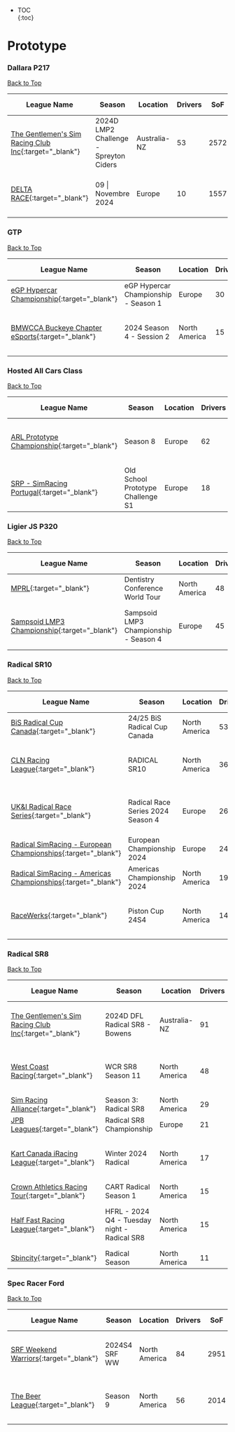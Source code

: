 * TOC  
{:toc}

# Prototype

### Dallara P217

[Back to Top](#)  

| League Name | Season | Location | Drivers | SoF | Setup | Upcoming Race | New York | London | Sydney |
|--------------------------------------------------------------------------------------------------------------------------------|---------------------------------------|------------|-------|----|-----|----------------------------------|----------------------------|----------------------------|-----------------------------|
|[The Gentlemen's Sim Racing Club Inc](https://members.iracing.com/membersite/member/LeagueView.do?league=3143){:target="_blank"} |2024D LMP2 Challenge \- Spreyton Ciders |Australia-NZ |53 |2572 |Both |Suzuka International Racing Course |Mon, November 25 03:10AM EST |Mon, November 25 08:10AM GMT |Mon, November 25 07:10PM AEDT |
|[DELTA RACE](https://members.iracing.com/membersite/member/LeagueView.do?league=9934){:target="_blank"} |09 \| Novembre 2024 |Europe |10 |1557 | |Red Bull Ring |Tue, November 19 03:15PM EST |Tue, November 19 08:15PM GMT |Wed, November 20 07:15AM AEDT |

### GTP

[Back to Top](#)  

| League Name | Season | Location | Drivers | SoF | Setup | Upcoming Race | New York | London | Sydney |
|---------------------------------------------------------------------------------------------------------------------------|-------------------------------------|-------------|-------|----|-----|------------------------------|----------------------------|----------------------------|-----------------------------|
|[eGP Hypercar Championship](https://members.iracing.com/membersite/member/LeagueView.do?league=11255){:target="_blank"} |eGP Hypercar Championship \- Season 1 |Europe |30 |3081 | | | | | |
|[BMWCCA Buckeye Chapter eSports](https://members.iracing.com/membersite/member/LeagueView.do?league=5084){:target="_blank"} |2024 Season 4 \- Session 2 |North America |15 |1669 | |Daytona International Speedway |Mon, November 25 09:06PM EST |Tue, November 26 02:06AM GMT |Tue, November 26 01:06PM AEDT |

### Hosted All Cars Class

[Back to Top](#)  

| League Name | Season | Location | Drivers | SoF | Setup | Upcoming Race | New York | London | Sydney |
|-----------------------------------------------------------------------------------------------------------------------|---------------------------------|--------|-------|----|-----|------------------------------|----------------------------|----------------------------|-----------------------------|
|[ARL Prototype Championship](https://members.iracing.com/membersite/member/LeagueView.do?league=6332){:target="_blank"} |Season 8 |Europe |62 |3264 | |Road America |Wed, November 20 01:00PM EST |Wed, November 20 06:00PM GMT |Thu, November 21 05:00AM AEDT |
|[SRP \- SimRacing Portugal](https://members.iracing.com/membersite/member/LeagueView.do?league=996){:target="_blank"} |Old School Prototype Challenge S1 |Europe |18 |1603 | |Daytona International Speedway |Fri, November 22 05:00PM EST |Fri, November 22 10:00PM GMT |Sat, November 23 09:00AM AEDT |

### Ligier JS P320

[Back to Top](#)  

| League Name | Season | Location | Drivers | SoF | Setup | Upcoming Race | New York | London | Sydney |
|-----------------------------------------------------------------------------------------------------------------------|--------------------------------------|-------------|-------|----|-----|-----------------------------|----------------------------|----------------------------|-----------------------------|
|[MPRL](https://members.iracing.com/membersite/member/LeagueView.do?league=7919){:target="_blank"} |Dentistry Conference World Tour |North America |48 |2534 | | | | | |
|[Sampsoid LMP3 Championship](https://members.iracing.com/membersite/member/LeagueView.do?league=6618){:target="_blank"} |Sampsoid LMP3 Championship \- Season 4 |Europe |45 |2267 |Fixed |Sebring International Raceway |Sun, November 24 02:00PM EST |Sun, November 24 07:00PM GMT |Mon, November 25 06:00AM AEDT |

### Radical SR10

[Back to Top](#)  

| League Name | Season | Location | Drivers | SoF | Setup | Upcoming Race | New York | London | Sydney |
|----------------------------------------------------------------------------------------------------------------------------------------|---------------------------------|-------------|-------|----|-----|--------------------|----------------------------|----------------------------|-----------------------------|
|[BiS Radical Cup Canada](https://members.iracing.com/membersite/member/LeagueView.do?league=9196){:target="_blank"} |24/25 BiS Radical Cup Canada |North America |53 |2296 |Fixed | | | | |
|[CLN Racing League](https://members.iracing.com/membersite/member/LeagueView.do?league=10527){:target="_blank"} |RADICAL SR10 |North America |36 |1824 |Fixed |Road America |Mon, November 25 09:00PM EST |Tue, November 26 02:00AM GMT |Tue, November 26 01:00PM AEDT |
|[UK&I Radical Race Series](https://members.iracing.com/membersite/member/LeagueView.do?league=5547){:target="_blank"} |Radical Race Series 2024 Season 4 |Europe |26 |2939 |Open |Road America |Thu, November 21 02:15PM EST |Thu, November 21 07:15PM GMT |Fri, November 22 06:15AM AEDT |
|[Radical SimRacing \- European Championships](https://members.iracing.com/membersite/member/LeagueView.do?league=9305){:target="_blank"} |European Championship 2024 |Europe |24 |3636 | | | | | |
|[Radical SimRacing \- Americas Championships](https://members.iracing.com/membersite/member/LeagueView.do?league=9304){:target="_blank"} |Americas Championship 2024 |North America |19 |2486 | | | | | |
|[RaceWerks](https://members.iracing.com/membersite/member/LeagueView.do?league=10330){:target="_blank"} |Piston Cup 24S4 |North America |14 |1365 |Fixed |Winton Motor Raceway |Sat, November 23 07:30PM EST |Sun, November 24 12:30AM GMT |Sun, November 24 11:30AM AEDT |

### Radical SR8

[Back to Top](#)  

| League Name | Season | Location | Drivers | SoF | Setup | Upcoming Race | New York | London | Sydney |
|--------------------------------------------------------------------------------------------------------------------------------|-----------------------------------------------|-------------|-------|----|-----|----------------------------------|----------------------------|----------------------------|-----------------------------|
|[The Gentlemen's Sim Racing Club Inc](https://members.iracing.com/membersite/member/LeagueView.do?league=3143){:target="_blank"} |2024D DFL Radical SR8 \- Bowens |Australia-NZ |91 |2417 |Both |Circuit de Lédenon |Fri, November 22 03:30AM EST |Fri, November 22 08:30AM GMT |Fri, November 22 07:30PM AEDT |
|[West Coast Racing](https://members.iracing.com/membersite/member/LeagueView.do?league=8093){:target="_blank"} |WCR SR8 Season 11 |North America |48 |2286 |Open |Road Atlanta |Fri, November 22 08:50PM EST |Sat, November 23 01:50AM GMT |Sat, November 23 12:50PM AEDT |
|[Sim Racing Alliance](https://members.iracing.com/membersite/member/LeagueView.do?league=10580){:target="_blank"} |Season 3: Radical SR8 |North America |29 |1842 |Open | | | | |
|[JPB Leagues](https://members.iracing.com/membersite/member/LeagueView.do?league=10467){:target="_blank"} |Radical SR8 Championship |Europe |21 |2982 | | | | | |
|[Kart Canada iRacing League](https://members.iracing.com/membersite/member/LeagueView.do?league=7635){:target="_blank"} |Winter 2024 Radical |North America |17 |1608 |Fixed |Lime Rock Park |Wed, November 20 12:04AM EST |Wed, November 20 05:04AM GMT |Wed, November 20 04:04PM AEDT |
|[Crown Athletics Racing Tour](https://members.iracing.com/membersite/member/LeagueView.do?league=10372){:target="_blank"} |CART Radical Season 1 |North America |15 |1139 |Fixed | | | | |
|[Half Fast Racing League](https://members.iracing.com/membersite/member/LeagueView.do?league=10971){:target="_blank"} |HFRL \- 2024 Q4 \- Tuesday night \- Radical SR8 |North America |15 |1016 |Open |Suzuka International Racing Course |Tue, November 19 10:00PM EST |Wed, November 20 03:00AM GMT |Wed, November 20 02:00PM AEDT |
|[Sbincity](https://members.iracing.com/membersite/member/LeagueView.do?league=10437){:target="_blank"} |Radical Season |North America |11 |1693 | | | | | |

### Spec Racer Ford

[Back to Top](#)  

| League Name | Season | Location | Drivers | SoF | Setup | Upcoming Race | New York | London | Sydney |
|-----------------------------------------------------------------------------------------------------------------|-------------|-------------|-------|----|-----|-----------------------------|----------------------------|----------------------------|-----------------------------|
|[SRF Weekend Warriors](https://members.iracing.com/membersite/member/LeagueView.do?league=1566){:target="_blank"} |2024S4 SRF WW |North America |84 |2951 |Open |Autodromo Nazionale Monza |Sun, November 24 01:40PM EST |Sun, November 24 06:40PM GMT |Mon, November 25 05:40AM AEDT |
|[The Beer League](https://members.iracing.com/membersite/member/LeagueView.do?league=8579){:target="_blank"} |Season 9 |North America |56 |2014 |Fixed |Circuit des 24 Heures du Mans |Wed, November 20 08:30PM EST |Thu, November 21 01:30AM GMT |Thu, November 21 12:30PM AEDT |

